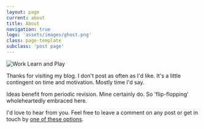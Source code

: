 ```yaml
---
layout: page
current: about
title: About
navigation: true
logo: 'assets/images/ghost.png'
class: page-template
subclass: 'post page'
---
```


![Work Learn and Play][1]

Thanks for visiting my blog. I don't post as often as I'd like. It's a little contingent on time and motivation. Mostly time I'd say.

Ideas benefit from periodic revision. Mine certainly do. So 'flip-flopping' wholeheartedly embraced here.

I'd love to hear from you. Feel free to leave a comment on any post or get in touch by [one of these options](https://rahidelvi.ca/contact.html).

[1]: https://lh3.googleusercontent.com/2DNdiZH4iZ6A0XDJXmAx_JCVBEcRRWa2VTm26DldapOAUhsB7viLLqcuiFgQCZTQ0dNLlNebX9Tt_uOIwB2-Mt2Uu0ytMnjuxNh_a2eDamoTNNSk9OTqzXrg4Htj1XVXUR5qLT-7bUXO4Fn6ob2hq4aQSjDfF6rgYYC9EKqsPH31TciDH3LMWaHKp9VYh1nSe9Xg40gO8EQjekhakmoqY5YzrQJHsBpU7deN9qg7ovRrOq2xG_9rf-9mWWf0KPRtwNpR32M0gWd5otNsP9Fn0MDeGIoroQTvpuSJ8aNtI7HXrLpkJwuuYbmdzgtev_LXbm8Q1Q8Y9nWMRFVdacK8QraaJsRbnQ93YX6fYCohGQsOelrXrUqrUC5yl1ucgxFXEFb7sb-igMIBmwrcP-kL062-yrwRv787PIj4SQjv6d2hMPJCm_ABYNAZ6riDEd7NQXLKOuFX-_DyI3Bz6Tb5LsTMxTMd5X7yf2cFtCpfQMJWXVrA-UizwJ_3eW_ejuZpNAkPNRkeR5PzWkVkK7KCND3j06kDVDJaLmdZNrUInIGrWE-tu43n9NfOzyWrde3j2ZiRVm9XdJtUZf1ARU5QjtrX0tSlVZcKiZ5qDTbvs-5K14ojVeWcWg=w500-h281-no
